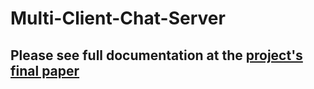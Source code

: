 # Multi-Client-Chat-Server

## Please see full documentation at the [project's final paper]([https://www.google.com](https://github.com/YuvalDisatnik/Multi-Client-Chat-Server/blob/master/%D7%A8%D7%A9%D7%AA%D7%95%D7%AA%20%D7%9E%D7%97%D7%A9%D7%91%D7%99%D7%9D%20%D7%95%D7%90%D7%99%D7%A0%D7%98%D7%A8%D7%A0%D7%98%201%20-%20%D7%A4%D7%A8%D7%95%D7%99%D7%A7%D7%98%20%D7%92%D7%9E%D7%A8.pdf))
